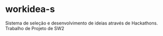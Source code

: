# workidea-s
Sistema de seleção e desenvolvimento de ideias através de Hackathons. Trabalho de Projeto de SW2
